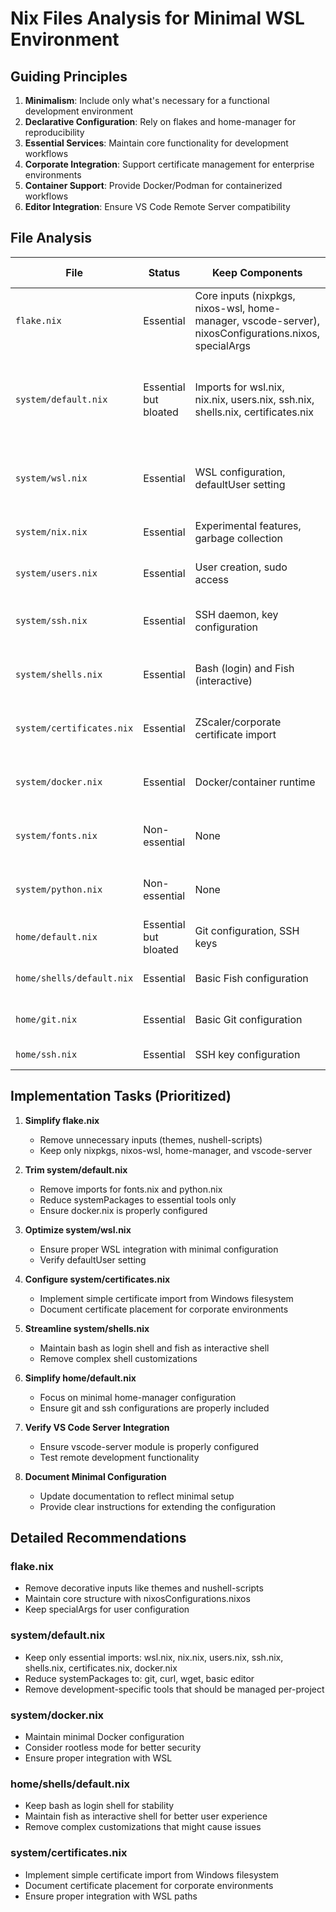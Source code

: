 # Nix Files Analysis for Minimal WSL Environment

## Guiding Principles

1. **Minimalism**: Include only what's necessary for a functional development environment
2. **Declarative Configuration**: Rely on flakes and home-manager for reproducibility
3. **Essential Services**: Maintain core functionality for development workflows
4. **Corporate Integration**: Support certificate management for enterprise environments
5. **Container Support**: Provide Docker/Podman for containerized workflows
6. **Editor Integration**: Ensure VS Code Remote Server compatibility

## File Analysis

| File | Status | Keep Components | Remove Components | Recommendations |
|------|--------|----------------|-------------------|-----------------|
| `flake.nix` | Essential | Core inputs (nixpkgs, nixos-wsl, home-manager, vscode-server), nixosConfigurations.nixos, specialArgs | Unused inputs (nushell-scripts, catppuccin themes) | Simplify inputs to only essential ones; maintain core structure |
| `system/default.nix` | Essential but bloated | Imports for wsl.nix, nix.nix, users.nix, ssh.nix, shells.nix, certificates.nix | fonts.nix, python.nix, unnecessary packages | Remove development tools that can be managed per-project; keep only git, curl, wget, and basic utilities |
| `system/wsl.nix` | Essential | WSL configuration, defaultUser setting | Any custom WSL tweaks not essential for development | Keep minimal WSL configuration; ensure proper integration with Windows |
| `system/nix.nix` | Essential | Experimental features, garbage collection | Complex Nix configurations | Maintain minimal Nix configuration with flakes support |
| `system/users.nix` | Essential | User creation, sudo access | Extra user configurations | Keep minimal user setup with sudo access |
| `system/ssh.nix` | Essential | SSH daemon, key configuration | Complex SSH setups | Maintain basic SSH configuration for Git and remote access |
| `system/shells.nix` | Essential | Bash (login) and Fish (interactive) | Complex shell customizations | Keep minimal shell configuration that works reliably in WSL |
| `system/certificates.nix` | Essential | ZScaler/corporate certificate import | Complex certificate handling | Maintain simple certificate import from Windows filesystem |
| `system/docker.nix` | Essential | Docker/container runtime | Complex container configurations | Keep minimal Docker setup; consider rootless mode |
| `system/fonts.nix` | Non-essential | None | All | Remove completely; fonts can be managed by Windows |
| `system/python.nix` | Non-essential | None | All | Remove completely; Python can be managed per-project |
| `home/default.nix` | Essential but bloated | Git configuration, SSH keys | Complex home configurations | Simplify to minimal home-manager setup |
| `home/shells/default.nix` | Essential | Basic Fish configuration | Complex shell customizations | Keep minimal Fish configuration for interactive use |
| `home/git.nix` | Essential | Basic Git configuration | Complex Git setups | Maintain minimal Git configuration with user details |
| `home/ssh.nix` | Essential | SSH key configuration | Complex SSH setups | Keep minimal SSH key management |

## Implementation Tasks (Prioritized)

1. **Simplify flake.nix**
   - Remove unnecessary inputs (themes, nushell-scripts)
   - Keep only nixpkgs, nixos-wsl, home-manager, and vscode-server

2. **Trim system/default.nix**
   - Remove imports for fonts.nix and python.nix
   - Reduce systemPackages to essential tools only
   - Ensure docker.nix is properly configured

3. **Optimize system/wsl.nix**
   - Ensure proper WSL integration with minimal configuration
   - Verify defaultUser setting

4. **Configure system/certificates.nix**
   - Implement simple certificate import from Windows filesystem
   - Document certificate placement for corporate environments

5. **Streamline system/shells.nix**
   - Maintain bash as login shell and fish as interactive shell
   - Remove complex shell customizations

6. **Simplify home/default.nix**
   - Focus on minimal home-manager configuration
   - Ensure git and ssh configurations are properly included

7. **Verify VS Code Server Integration**
   - Ensure vscode-server module is properly configured
   - Test remote development functionality

8. **Document Minimal Configuration**
   - Update documentation to reflect minimal setup
   - Provide clear instructions for extending the configuration

## Detailed Recommendations

### flake.nix
- Remove decorative inputs like themes and nushell-scripts
- Maintain core structure with nixosConfigurations.nixos
- Keep specialArgs for user configuration

### system/default.nix
- Keep only essential imports: wsl.nix, nix.nix, users.nix, ssh.nix, shells.nix, certificates.nix, docker.nix
- Reduce systemPackages to: git, curl, wget, basic editor
- Remove development-specific tools that should be managed per-project

### system/docker.nix
- Maintain minimal Docker configuration
- Consider rootless mode for better security
- Ensure proper integration with WSL

### home/shells/default.nix
- Keep bash as login shell for stability
- Maintain fish as interactive shell for better user experience
- Remove complex customizations that might cause issues

### system/certificates.nix
- Implement simple certificate import from Windows filesystem
- Document certificate placement for corporate environments
- Ensure proper integration with WSL paths